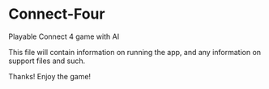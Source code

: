 # Connect-Four
Playable Connect 4 game with AI

This file will contain information on running the app, and any information on support files and such.

Thanks! Enjoy the game!

